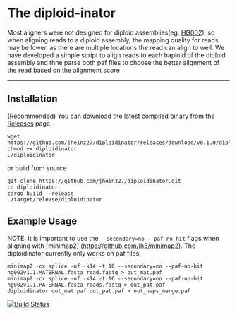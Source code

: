 # The diploid-inator

Most aligners were not designed for diploid assemblies(eg. [HG002](https://github.com/marbl/HG002)), so when aligning reads to a diploid assembly, the mapping quality for reads may be lower, as there are multiple locations the read can align to well. We have developed a simple script to align reads to each haploid of the diploid assembly and thne parse both paf files to choose the better alignment of the read based on the alignment score

---

## Installation

(Recommended) You can download the latest compiled binary from the [Releases](https://github.com/jheinz27/diploidinator/releases) page.
```
wget https://github.com/jheinz27/diploidinator/releases/download/v0.1.0/diploidinator
chmod +x diploidinator
./diploidinator
```

or build from source 
``` 
git clone https://github.com/jheinz27/diploidinator.git
cd diploidinator
cargo build --release
./target/release/diploidinator
```

## Example Usage
NOTE: It is important to use the `--secondary=no --paf-no-hit` flags when aligning with [minimap2] (https://github.com/lh3/minimap2). The diploidinator currently only works on paf files. 
```
minimap2 -cx splice -uf -k14 -t 16 --secondary=no --paf-no-hit hg002v1.1.MATERNAL.fasta read.fastq > out_mat.paf
minimap2 -cx splice -uf -k14 -t 16 --secondary=no --paf-no-hit hg002v1.1.PATERNAL.fasta reads.fastq > out_pat.paf 
diploidinator out_mat.paf out_pat.paf > out_haps_merge.paf
```
[![Build Status](https://img.shields.io/badge/status-active-brightgreen)]()  
